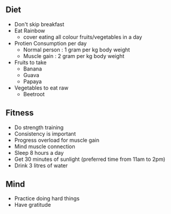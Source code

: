 ## Diet
- Don't skip breakfast
- Eat Rainbow
    - cover eating all colour fruits/vegetables in a day
- Protien Consumption per day
    - Normal person : 1 gram per kg body weight
    - Muscle gain : 2 gram per kg body weight
- Fruits to take 
    - Banana
    - Guava
    - Papaya
- Vegetables to eat raw
    - Beetroot

## Fitness
- Do strength training
- Consistency is important
- Progress overload for muscle gain
- Mind muscle connection
- Sleep 8 hours a day
- Get 30 minutes of sunlight (preferred time from 11am to 2pm)
- Drink 3 litres of water

## Mind
- Practice doing hard things
- Have gratitude